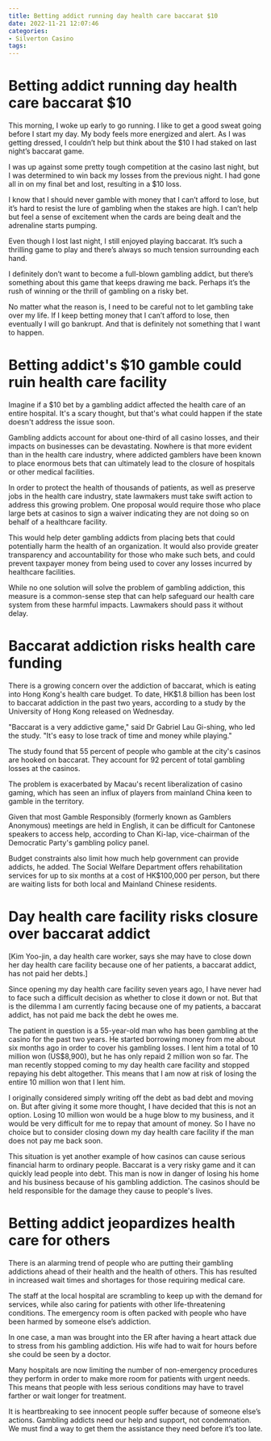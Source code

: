 ```yaml
---
title: Betting addict running day health care baccarat $10
date: 2022-11-21 12:07:46
categories:
- Silverton Casino
tags:
---
```



#  Betting addict running day health care baccarat $10

This morning, I woke up early to go running. I like to get a good sweat going before I start my day. My body feels more energized and alert. As I was getting dressed, I couldn’t help but think about the $10 I had staked on last night’s baccarat game.

I was up against some pretty tough competition at the casino last night, but I was determined to win back my losses from the previous night. I had gone all in on my final bet and lost, resulting in a $10 loss.

I know that I should never gamble with money that I can’t afford to lose, but it’s hard to resist the lure of gambling when the stakes are high. I can’t help but feel a sense of excitement when the cards are being dealt and the adrenaline starts pumping.

Even though I lost last night, I still enjoyed playing baccarat. It’s such a thrilling game to play and there’s always so much tension surrounding each hand.

I definitely don’t want to become a full-blown gambling addict, but there’s something about this game that keeps drawing me back. Perhaps it’s the rush of winning or the thrill of gambling on a risky bet.

No matter what the reason is, I need to be careful not to let gambling take over my life. If I keep betting money that I can’t afford to lose, then eventually I will go bankrupt. And that is definitely not something that I want to happen.

#  Betting addict's $10 gamble could ruin health care facility

Imagine if a $10 bet by a gambling addict affected the health care of an entire hospital. It's a scary thought, but that's what could happen if the state doesn't address the issue soon.

Gambling addicts account for about one-third of all casino losses, and their impacts on businesses can be devastating. Nowhere is that more evident than in the health care industry, where addicted gamblers have been known to place enormous bets that can ultimately lead to the closure of hospitals or other medical facilities.

In order to protect the health of thousands of patients, as well as preserve jobs in the health care industry, state lawmakers must take swift action to address this growing problem. One proposal would require those who place large bets at casinos to sign a waiver indicating they are not doing so on behalf of a healthcare facility.

This would help deter gambling addicts from placing bets that could potentially harm the health of an organization. It would also provide greater transparency and accountability for those who make such bets, and could prevent taxpayer money from being used to cover any losses incurred by healthcare facilities.

While no one solution will solve the problem of gambling addiction, this measure is a common-sense step that can help safeguard our health care system from these harmful impacts. Lawmakers should pass it without delay.

#  Baccarat addiction risks health care funding 

There is a growing concern over the addiction of baccarat, which is eating into Hong Kong's health care budget.
To date, HK$1.8 billion has been lost to baccarat addiction in the past two years, according to a study by the University of Hong Kong released on Wednesday.

"Baccarat is a very addictive game," said Dr Gabriel Lau Gi-shing, who led the study. "It's easy to lose track of time and money while playing."

The study found that 55 percent of people who gamble at the city's casinos are hooked on baccarat. They account for 92 percent of total gambling losses at the casinos.

The problem is exacerbated by Macau's recent liberalization of casino gaming, which has seen an influx of players from mainland China keen to gamble in the territory.

Given that most Gamble Responsibly (formerly known as Gamblers Anonymous) meetings are held in English, it can be difficult for Cantonese speakers to access help, according to Chan Ki-lap, vice-chairman of the Democratic Party's gambling policy panel.

Budget constraints also limit how much help government can provide addicts, he added. The Social Welfare Department offers rehabilitation services for up to six months at a cost of HK$100,000 per person, but there are waiting lists for both local and Mainland Chinese residents.

#  Day health care facility risks closure over baccarat addict

[Kim Yoo-jin, a day health care worker, says she may have to close down her day health care facility because one of her patients, a baccarat addict, has not paid her debts.]

Since opening my day health care facility seven years ago, I have never had to face such a difficult decision as whether to close it down or not. But that is the dilemma I am currently facing because one of my patients, a baccarat addict, has not paid me back the debt he owes me.

The patient in question is a 55-year-old man who has been gambling at the casino for the past two years. He started borrowing money from me about six months ago in order to cover his gambling losses. I lent him a total of 10 million won (US$8,900), but he has only repaid 2 million won so far. The man recently stopped coming to my day health care facility and stopped repaying his debt altogether. This means that I am now at risk of losing the entire 10 million won that I lent him.

I originally considered simply writing off the debt as bad debt and moving on. But after giving it some more thought, I have decided that this is not an option. Losing 10 million won would be a huge blow to my business, and it would be very difficult for me to repay that amount of money. So I have no choice but to consider closing down my day health care facility if the man does not pay me back soon.

This situation is yet another example of how casinos can cause serious financial harm to ordinary people. Baccarat is a very risky game and it can quickly lead people into debt. This man is now in danger of losing his home and his business because of his gambling addiction. The casinos should be held responsible for the damage they cause to people's lives.

#  Betting addict jeopardizes health care for others

There is an alarming trend of people who are putting their gambling addictions ahead of their health and the health of others. This has resulted in increased wait times and shortages for those requiring medical care.

The staff at the local hospital are scrambling to keep up with the demand for services, while also caring for patients with other life-threatening conditions. The emergency room is often packed with people who have been harmed by someone else’s addiction.

In one case, a man was brought into the ER after having a heart attack due to stress from his gambling addiction. His wife had to wait for hours before she could be seen by a doctor.

Many hospitals are now limiting the number of non-emergency procedures they perform in order to make more room for patients with urgent needs. This means that people with less serious conditions may have to travel farther or wait longer for treatment.

It is heartbreaking to see innocent people suffer because of someone else’s actions. Gambling addicts need our help and support, not condemnation. We must find a way to get them the assistance they need before it’s too late.